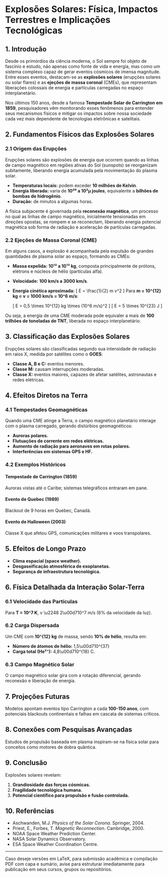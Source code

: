 # Explosões Solares: Física, Impactos Terrestres e Implicações Tecnológicas

## 1. Introdução
Desde os primórdios da ciência moderna, o Sol sempre foi objeto de fascínio e estudo, não apenas como fonte de vida e energia, mas como um sistema complexo capaz de gerar eventos cósmicos de imensa magnitude. Entre esses eventos, destacam-se as **explosões solares** (erupções solares ou solar flares) e as **ejeções de massa coronal** (CMEs), que representam liberações colossais de energia e partículas carregadas no espaço interplanetário.

Nos últimos 150 anos, desde a famosa **Tempestade Solar de Carrington em 1859**, pesquisadores vêm monitorando esses fenômenos para entender seus mecanismos físicos e mitigar os impactos sobre nossa sociedade cada vez mais dependente de tecnologias eletrônicas e satelitais.

## 2. Fundamentos Físicos das Explosões Solares

### 2.1 Origem das Erupções
Erupções solares são explosões de energia que ocorrem quando as linhas de campo magnético em regiões ativas do Sol (sunspots) se reorganizam subitamente, liberando energia acumulada pela movimentação do plasma solar.

- **Temperaturas locais:** podem exceder **10 milhões de Kelvin**.
- **Energia liberada:** varia de **10²⁰ a 10²µ joules**, equivalente a **bilhões de bombas de hidrogênio**.
- **Duração:** de minutos a algumas horas.

A física subjacente é governada pela **reconexão magnética**, um processo no qual as linhas de campo magnético, inicialmente tensionadas em direções opostas, se rompem e se reconectam, liberando energia potencial magnética sob forma de radiação e aceleração de partículas carregadas.

### 2.2 Ejeções de Massa Coronal (CME)
Em alguns casos, a explosão é acompanhada pela expulsão de grandes quantidades de plasma solar ao espaço, formando as CMEs:

- **Massa expelida:** **10¹² a 10¹³ kg**, composta principalmente de prótons, elétrons e núcleos de hélio (partículas alfa).
- **Velocidade:** **100 km/s a 3000 km/s**.
- **Energia cinética aproximada:**
  \[
  E = \frac{1}{2} m v^2
  \]
  Para **m = 10^{12} kg** e **v = 1000 km/s = 10^6 m/s**:

  \[
  E = 0,5 \times 10^{12} kg \times (10^6 m/s)^2
  \]
  \[
  E = 5 \times 10^{23} J
  \]

Ou seja, a energia de uma CME moderada pode equivaler a mais de **100 trilhões de toneladas de TNT**, liberada no espaço interplanetário.

## 3. Classificação das Explosões Solares
Erupções solares são classificadas segundo sua intensidade de radiação em raios X, medida por satélites como o **GOES**:

- **Classe A, B e C:** eventos menores.
- **Classe M:** causam interrupções moderadas.
- **Classe X:** eventos maiores, capazes de afetar satélites, astronautas e redes elétricas.

## 4. Efeitos Diretos na Terra

### 4.1 Tempestades Geomagnéticas
Quando uma CME atinge a Terra, o campo magnético planetário interage com o plasma carregado, gerando distúrbios geomagnéticos:

- **Auroras polares.**
- **Flutuações de corrente em redes elétricas.**
- **Aumento de radiação para aeronaves em rotas polares.**
- **Interferências em sistemas GPS e HF.**

### 4.2 Exemplos Históricos

#### Tempestade de Carrington (1859)
Auroras vistas até o Caribe; sistemas telegráficos entraram em pane.

#### Evento de Quebec (1989)
Blackout de 9 horas em Quebec, Canadá.

#### Evento de Halloween (2003)
Classe X que afetou GPS, comunicações militares e voos transpolares.

## 5. Efeitos de Longo Prazo

- **Clima espacial (space weather).**
- **Desgaseificação atmosférica de exoplanetas.**
- **Segurança de infraestrutura tecnológica.**

## 6. Física Detalhada da Interação Solar-Terra

### 6.1 Velocidade das Partículas
Para **T = 10^7 K**, v \u2248 2\u00d710^7 m/s (6% da velocidade da luz).

### 6.2 Carga Dispersada

Um CME com **10^{12} kg** de massa, sendo **10% de hélio**, resulta em:

- **Número de átomos de hélio:** 1,5\u00d710^{37}
- **Carga total (He²⁺):** 4,8\u00d710^{18} C.

### 6.3 Campo Magnético Solar
O campo magnético solar gira com a rotação diferencial, gerando reconexão e liberação de energia.

## 7. Projeções Futuras

Modelos apontam eventos tipo Carrington a cada **100-150 anos**, com potenciais blackouts continentais e falhas em cascata de sistemas críticos.

## 8. Conexões com Pesquisas Avançadas
Estudos de propulsão baseada em plasma inspiram-se na física solar para conceitos como motores de dobra quântica.

## 9. Conclusão
Explosões solares revelam:

1. **Grandiosidade das forças cósmicas.**
2. **Fragilidade tecnológica humana.**
3. **Potencial científico para propulsão e fusão controlada.**

## 10. Referências
- Aschwanden, M.J. *Physics of the Solar Corona*. Springer, 2004.
- Priest, E., Forbes, T. *Magnetic Reconnection*. Cambridge, 2000.
- NOAA Space Weather Prediction Center.
- NASA Solar Dynamics Observatory.
- ESA Space Weather Coordination Centre.

---

Caso deseje versões em LaTeX, para submissão acadêmica e compilação PDF com capa e sumário, avise para estruturar imediatamente para publicação em seus cursos, grupos ou repositórios.


